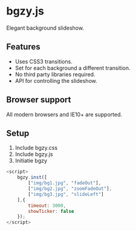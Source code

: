 # bgzy.js

Elegant background slideshow.

## Features

- Uses CSS3 transitions.
- Set for each background a different transition.
- No third party libraries required.
- API for controlling the slideshow.

## Browser support

All modern browsers and IE10+ are supported.

## Setup

1. Include bgzy.css
2. Include bgzy.js
3. Initiatie bgzy
```javascript
<script>
	bgzy.inst([
		["img/bg1.jpg", "fadeOut"],
		["img/bg2.jpg", "zoomFadeOut"],
		["img/bg3.jpg", "slideLeft"]
	],{
		timeout: 3000,
		showTicker: false
	});
</script>
